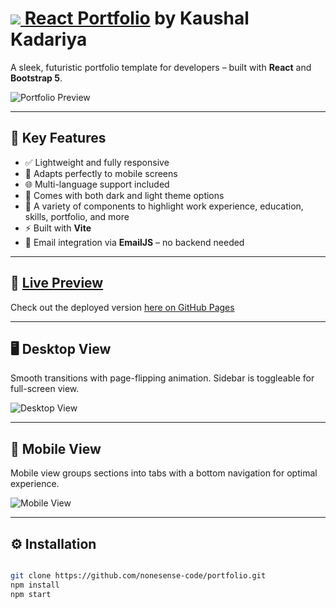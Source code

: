 # [<img src="readme-assets/logo.png"> React Portfolio](https://ryanbalieiro.github.io/react-portfolio-template/) by **Kaushal Kadariya**

A sleek, futuristic portfolio template for developers – built with **React** and **Bootstrap 5**.

![Portfolio Preview](readme-assets/promo.png)

---

## 🚀 Key Features
- ✅ Lightweight and fully responsive
- 📱 Adapts perfectly to mobile screens
- 🌐 Multi-language support included
- 🌙 Comes with both dark and light theme options
- 💼 A variety of components to highlight work experience, education, skills, portfolio, and more
- ⚡ Built with **Vite**
- 📧 Email integration via **EmailJS** – no backend needed

---

## 🔗 [Live Preview](https://kaushalkadariya.com.np)

Check out the deployed version [here on GitHub Pages](https://kaushalkadariya.com.np)

---

## 🖥️ Desktop View

Smooth transitions with page-flipping animation. Sidebar is toggleable for full-screen view.

![Desktop View](readme-assets/desktop.png)

---

## 📱 Mobile View

Mobile view groups sections into tabs with a bottom navigation for optimal experience.

![Mobile View](readme-assets/mobile.png)

---

## ⚙️ Installation

```bash

git clone https://github.com/nonesense-code/portfolio.git
npm install
npm start
